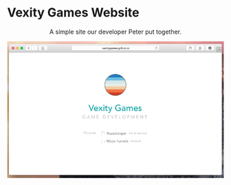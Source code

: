 # Vexity Games Website

<center>

A simple site our developer Peter put together.

<img src="screenshots/first.png">


</center>


